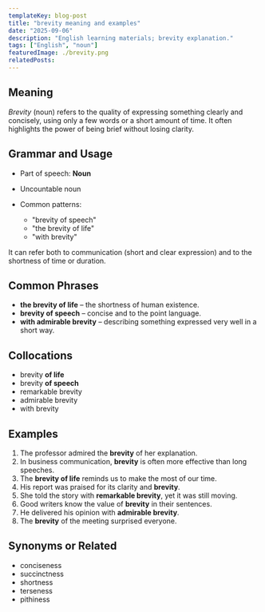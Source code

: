```yaml
---
templateKey: blog-post
title: "brevity meaning and examples"
date: "2025-09-06"
description: "English learning materials; brevity explanation."
tags: ["English", "noun"]
featuredImage: ./brevity.png
relatedPosts:
---
```


## Meaning

_Brevity_ (noun) refers to the quality of expressing something clearly and concisely, using only a few words or a short amount of time. It often highlights the power of being brief without losing clarity.

## Grammar and Usage

- Part of speech: **Noun**
- Uncountable noun
- Common patterns:

  - "brevity of speech"
  - "the brevity of life"
  - "with brevity"

It can refer both to communication (short and clear expression) and to the shortness of time or duration.

## Common Phrases

- **the brevity of life** – the shortness of human existence.
- **brevity of speech** – concise and to the point language.
- **with admirable brevity** – describing something expressed very well in a short way.

## Collocations

- brevity **of life**
- brevity **of speech**
- remarkable brevity
- admirable brevity
- with brevity

## Examples

1. The professor admired the **brevity** of her explanation.
2. In business communication, **brevity** is often more effective than long speeches.
3. The **brevity of life** reminds us to make the most of our time.
4. His report was praised for its clarity and **brevity**.
5. She told the story with **remarkable brevity**, yet it was still moving.
6. Good writers know the value of **brevity** in their sentences.
7. He delivered his opinion with **admirable brevity**.
8. The **brevity** of the meeting surprised everyone.

## Synonyms or Related

- conciseness
- succinctness
- shortness
- terseness
- pithiness
